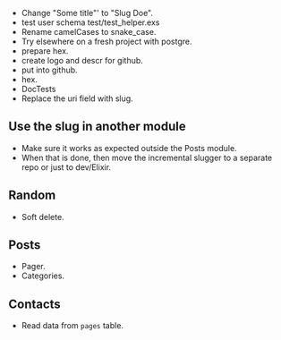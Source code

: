 * Change "Some title"' to "Slug Doe".
* test user schema test/test_helper.exs
* Rename camelCases to snake_case.
* Try elsewhere on a fresh project with postgre.
* prepare hex.
* create logo and descr for github.
* put into github.
* hex.
* DocTests
* Replace the uri field with slug.

## Use the slug in another module

* Make sure it works as expected outside the Posts module.
* When that is done, then move the incremental slugger to a separate repo or just to dev/Elixir.

## Random

* Soft delete.

## Posts

* Pager.
* Categories.

## Contacts

* Read data from `pages` table.